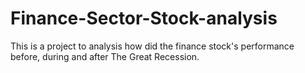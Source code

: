 # Finance-Sector-Stock-analysis
This is a project to analysis how did the finance stock's performance before, during and after The Great Recession.
